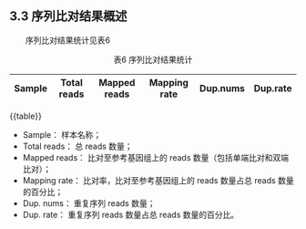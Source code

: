 ## 3.3 序列比对结果概述

<p>&emsp;&emsp;序列比对结果统计见表6</p>

<center>表6 序列比对结果统计</center>

| Sample | Total reads | Mapped reads | Mapping rate | Dup.nums | Dup.rate |
| :---: | :---: | :---: | :---: | :---: | :---: |
{{table}}



- Sample： 样本名称；
- Total reads： 总 reads 数量；
- Mapped reads： 比对至参考基因组上的 reads 数量（包括单端比对和双端比对）；
- Mapping rate： 比对率，比对至参考基因组上的 reads 数量占总 reads 数量的百分比；
- Dup. nums： 重复序列 reads 数量；
- Dup. rate： 重复序列 reads 数量占总 reads 数量的百分比。

